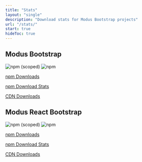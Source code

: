 ```yaml
---
title: "Stats"
layout: "single"
description: "Download stats for Modus Bootstrap projects"
url: "/stats/"
start: true
hideToc: true
---
```


## Modus Bootstrap

<img alt="npm (scoped)" class="mb-2 mr-2" src="https://img.shields.io/npm/v/@trimbleinc/modus-bootstrap">
<img alt="npm" class="mb-2" src="https://img.shields.io/npm/dm/@trimbleinc/modus-bootstrap">

[npm Downloads](https://www.npmjs.com/package/@trimbleinc/modus-bootstrap)

[npm Download Stats](https://npm-stat.com/charts.html?package=%40trimbleinc%2Fmodus-bootstrap&from=2021-01-01&to=2022-02-06)

[CDN Downloads](https://www.jsdelivr.com/package/npm/@trimbleinc/modus-bootstrap)

## Modus React Bootstrap

<img alt="npm (scoped)" class="mb-2 mr-2" src="https://img.shields.io/npm/v/@trimbleinc/modus-react-bootstrap">
<img alt="npm" class="mb-2" src="https://img.shields.io/npm/dm/@trimbleinc/modus-react-bootstrap">

[npm Downloads](https://www.npmjs.com/package/@trimbleinc/modus-react-bootstrap)

[npm Download Stats](https://npm-stat.com/charts.html?package=%40trimbleinc%2Fmodus-react-bootstrap&from=2021-11-01&to=2022-02-06)

[CDN Downloads](https://www.jsdelivr.com/package/npm/@trimbleinc/modus-react-bootstrap)
